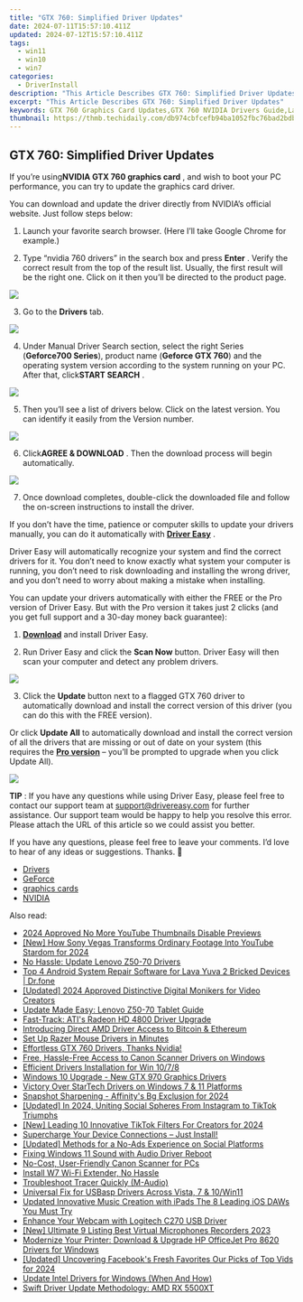 ```yaml
---
title: "GTX 760: Simplified Driver Updates"
date: 2024-07-11T15:57:10.411Z
updated: 2024-07-12T15:57:10.411Z
tags:
  - win11
  - win10
  - win7
categories:
  - DriverInstall
description: "This Article Describes GTX 760: Simplified Driver Updates"
excerpt: "This Article Describes GTX 760: Simplified Driver Updates"
keywords: GTX 760 Graphics Card Updates,GTX 760 NVIDIA Drivers Guide,Latest GPU Driver for GTX 760,How to Update NVIDIA GTX 760 Firmware,Simplified GTX 760 Driver Installation,NVIDIA Driver Updates for Gaming PCs,Easy Steps for GTX 760 Graphics Card Drivers
thumbnail: https://thmb.techidaily.com/db974cbfcefb94ba1052fbc76bad2bdba052e08c158b7413567186237d98746f.jpg
---
```


## GTX 760: Simplified Driver Updates

 If you’re using**NVIDIA GTX 760 graphics card** , and wish to boot your PC performance, you can try to update the graphics card driver.  

 You can download and update the driver directly from NVIDIA’s official website. Just follow steps below:

 1) Launch your favorite search browser. (Here I’ll take Google Chrome for example.)
  
 2) Type “nvidia 760 drivers” in the search box and press **Enter**  . Verify the correct result from the top of the result list. Usually, the first result will be the right one. Click on it then you’ll be directed to the product page.

![](https://images.drivereasy.com/wp-content/uploads/2017/02/img_58ae9b7a727b7.jpg)

 3) Go to the **Drivers** tab.

![](https://images.drivereasy.com/wp-content/uploads/2017/02/img_58ae9ba668a3e.jpg)
  
 4) Under Manual Driver Search section, select the right Series (**Geforce700 Series**), product name (**Geforce GTX 760**) and the operating system version according to the system running on your PC. After that, click**START SEARCH** .

![](https://images.drivereasy.com/wp-content/uploads/2017/02/img_58ae9c1c594d0.png)
  
 5) Then you’ll see a list of drivers below. Click on the latest version. You can identify it easily from the Version number.

![](https://images.drivereasy.com/wp-content/uploads/2017/02/img_58ae9c3e2117b.jpg)
  
 6) Click**AGREE & DOWNLOAD** . Then the download process will begin automatically.

![](https://images.drivereasy.com/wp-content/uploads/2017/02/img_58ae9c6236d24.jpg)

 7) Once download completes, double-click the downloaded file and follow the on-screen instructions to install the driver.  

 If you don’t have the time, patience or computer skills to update your drivers manually, you can do it automatically with [**Driver Easy**](https://tools.techidaily.com/drivereasy/download/) .

 Driver Easy will automatically recognize your system and find the correct drivers for it. You don’t need to know exactly what system your computer is running, you don’t need to risk downloading and installing the wrong driver, and you don’t need to worry about making a mistake when installing.

 You can update your drivers automatically with either the FREE or the Pro version of Driver Easy. But with the Pro version it takes just 2 clicks (and you get full support and a 30-day money back guarantee):

 1) [**Download**](https://tools.techidaily.com/drivereasy/download/)  and install Driver Easy.

 2) Run Driver Easy and click the **Scan Now**   button. Driver Easy will then scan your computer and detect any problem drivers.

![](https://images.drivereasy.com/wp-content/uploads/2018/06/img_5b179d3c91ec2.jpg)

 3) Click the **Update**   button next to a flagged GTX 760 driver to automatically download and install the correct version of this driver (you can do this with the FREE version).

 Or click **Update All**   to automatically download and install the correct version of all the drivers that are missing or out of date on your system (this requires the [**Pro version**](https://tools.techidaily.com/drivereasy/download/)   – you’ll be prompted to upgrade when you click Update All).

![](https://images.drivereasy.com/wp-content/uploads/2018/06/img_5b179d5205710.jpg)

**TIP** : If you have any questions while using Driver Easy, please feel free to contact our support team at [support@drivereasy.com](https://tools.techidaily.com/drivereasy/download/) for further assistance. Our support team would be happy to help you resolve this error. Please attach the URL of this article so we could assist you better.

 If you have any questions, please feel free to leave your comments. I’d love to hear of any ideas or suggestions. Thanks. 🙂

* [Drivers](https://tools.techidaily.com/drivereasy/download/)
* [GeForce](https://store.drivereasy.com/order/cart.php?PRODS=4731822&QTY=1&AFFILIATE=108875)
* [graphics cards](https://tools.techidaily.com/drivereasy/download/)
* [NVIDIA](https://tools.techidaily.com/drivereasy/download/)

<ins class="adsbygoogle"
     style="display:block"
     data-ad-format="autorelaxed"
     data-ad-client="ca-pub-7571918770474297"
     data-ad-slot="1223367746"></ins>



<ins class="adsbygoogle"
     style="display:block"
     data-ad-client="ca-pub-7571918770474297"
     data-ad-slot="8358498916"
     data-ad-format="auto"
     data-full-width-responsive="true"></ins>



<span class="atpl-alsoreadstyle">Also read:</span>
<div><ul>
<li><a href="https://extra-approaches.techidaily.com/2024-approved-no-more-youtube-thumbnails-disable-previews/"><u>2024 Approved  No More YouTube Thumbnails  Disable Previews</u></a></li>
<li><a href="https://eaxpv-info.techidaily.com/new-how-sony-vegas-transforms-ordinary-footage-into-youtube-stardom-for-2024/"><u>[New] How Sony Vegas Transforms Ordinary Footage Into YouTube Stardom for 2024</u></a></li>
<li><a href="https://driver-install.techidaily.com/no-hassle-update-lenovo-z50-70-drivers/"><u>No Hassle: Update Lenovo Z50-70 Drivers</u></a></li>
<li><a href="https://howto.techidaily.com/top-4-android-system-repair-software-for-lava-yuva-2-bricked-devices-drfone-by-drfone-fix-android-problems-fix-android-problems/"><u>Top 4 Android System Repair Software for Lava Yuva 2 Bricked Devices | Dr.fone</u></a></li>
<li><a href="https://youtube-lab.techidaily.com/ed-2024-approved-distinctive-digital-monikers-for-video-creators/"><u>[Updated] 2024 Approved  Distinctive Digital Monikers for Video Creators</u></a></li>
<li><a href="https://driver-install.techidaily.com/update-made-easy-lenovo-z50-70-tablet-guide/"><u>Update Made Easy: Lenovo Z50-70 Tablet Guide</u></a></li>
<li><a href="https://driver-install.techidaily.com/fast-track-atis-radeon-hd-4800-driver-upgrade/"><u>Fast-Track: ATI's Radeon HD 4800 Driver Upgrade</u></a></li>
<li><a href="https://driver-install.techidaily.com/introducing-direct-amd-driver-access-to-bitcoin-and-ethereum/"><u>Introducing Direct AMD Driver Access to Bitcoin & Ethereum</u></a></li>
<li><a href="https://driver-install.techidaily.com/set-up-razer-mouse-drivers-in-minutes/"><u>Set Up Razer Mouse Drivers in Minutes</u></a></li>
<li><a href="https://driver-install.techidaily.com/effortless-gtx-760-drivers-thanks-nvidia/"><u>Effortless GTX 760 Drivers, Thanks Nvidia!</u></a></li>
<li><a href="https://driver-install.techidaily.com/free-hassle-free-access-to-canon-scanner-drivers-on-windows/"><u>Free, Hassle-Free Access to Canon Scanner Drivers on Windows</u></a></li>
<li><a href="https://driver-install.techidaily.com/efficient-drivers-installation-for-win-1078/"><u>Efficient Drivers Installation for Win 10/7/8</u></a></li>
<li><a href="https://driver-install.techidaily.com/windows-10-upgrade-new-gtx-970-graphics-drivers/"><u>Windows 10 Upgrade - New GTX 970 Graphics Drivers</u></a></li>
<li><a href="https://driver-install.techidaily.com/victory-over-startech-drivers-on-windows-7-and-11-platforms/"><u>Victory Over StarTech Drivers on Windows 7 & 11 Platforms</u></a></li>
<li><a href="https://extra-support.techidaily.com/snapshot-sharpening-affinitys-bg-exclusion-for-2024/"><u>Snapshot Sharpening - Affinity's Bg Exclusion for 2024</u></a></li>
<li><a href="https://vp-tips.techidaily.com/updated-in-2024-uniting-social-spheres-from-instagram-to-tiktok-triumphs/"><u>[Updated] In 2024, Uniting Social Spheres  From Instagram to TikTok Triumphs</u></a></li>
<li><a href="https://tiktok-clips.techidaily.com/new-leading-10-innovative-tiktok-filters-for-creators-for-2024/"><u>[New] Leading 10 Innovative TikTok Filters For Creators for 2024</u></a></li>
<li><a href="https://driver-install.techidaily.com/1720062736144-supercharge-your-device-connections-just-install/"><u>Supercharge Your Device Connections – Just Install!</u></a></li>
<li><a href="https://facebook-videos.techidaily.com/updated-methods-for-a-no-ads-experience-on-social-platforms/"><u>[Updated] Methods for a No-Ads Experience on Social Platforms</u></a></li>
<li><a href="https://driver-install.techidaily.com/fixing-windows-11-sound-with-audio-driver-reboot/"><u>Fixing Windows 11 Sound with Audio Driver Reboot</u></a></li>
<li><a href="https://driver-install.techidaily.com/no-cost-user-friendly-canon-scanner-for-pcs/"><u>No-Cost, User-Friendly Canon Scanner for PCs</u></a></li>
<li><a href="https://driver-install.techidaily.com/install-w7-wi-fi-extender-no-hassle/"><u>Install W7 Wi-Fi Extender, No Hassle</u></a></li>
<li><a href="https://driver-install.techidaily.com/troubleshoot-tracer-quickly-m-audio/"><u>Troubleshoot Tracer Quickly (M-Audio)</u></a></li>
<li><a href="https://driver-install.techidaily.com/universal-fix-for-usbasp-drivers-across-vista-7-and-10win11/"><u>Universal Fix for USBasp Drivers Across Vista, 7 & 10/Win11</u></a></li>
<li><a href="https://voice-adjusting.techidaily.com/updated-innovative-music-creation-with-ipads-the-8-leading-ios-daws-you-must-try/"><u>Updated Innovative Music Creation with iPads The 8 Leading iOS DAWs You Must Try</u></a></li>
<li><a href="https://driver-install.techidaily.com/enhance-your-webcam-with-logitech-c270-usb-driver/"><u>Enhance Your Webcam with Logitech C270 USB Driver</u></a></li>
<li><a href="https://digital-screen-recording.techidaily.com/new-ultimate-9-listing-best-virtual-microphones-recorders-2023/"><u>[New] Ultimate 9 Listing  Best Virtual Microphones Recorders 2023</u></a></li>
<li><a href="https://driver-install.techidaily.com/modernize-your-printer-download-and-upgrade-hp-officejet-pro-8620-drivers-for-windows/"><u>Modernize Your Printer: Download & Upgrade HP OfficeJet Pro 8620 Drivers for Windows</u></a></li>
<li><a href="https://facebook-video-content.techidaily.com/updated-uncovering-facebooks-fresh-favorites-our-picks-of-top-vids-for-2024/"><u>[Updated] Uncovering Facebook's Fresh Favorites  Our Picks of Top Vids for 2024</u></a></li>
<li><a href="https://driver-install.techidaily.com/update-intel-drivers-for-windows-when-and-how/"><u>Update Intel Drivers for Windows (When And How)</u></a></li>
<li><a href="https://driver-install.techidaily.com/swift-driver-update-methodology-amd-rx-5500xt/"><u>Swift Driver Update Methodology: AMD RX 5500XT</u></a></li>
</ul></div>
